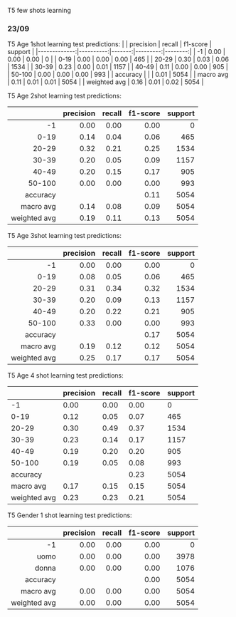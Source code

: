 T5 few shots learning

### 23/09

T5 Age 1shot learning test predictions:
|              | precision | recall | f1-score | support |
|-------------:|----------:|-------:|---------:|--------:|
|           -1 |      0.00 |   0.00 |     0.00 |       0 |
|         0-19 |      0.00 |   0.00 |     0.00 |     465 |
|        20-29 |      0.30 |   0.03 |     0.06 |    1534 |
|        30-39 |      0.23 |   0.00 |     0.01 |    1157 |
|        40-49 |      0.11 |   0.00 |     0.00 |     905 |
|       50-100 |      0.00 |   0.00 |     0.00 |     993 |
|     accuracy |           |        |     0.01 |    5054 |
|    macro avg |      0.11 |   0.01 |     0.01 |    5054 |
| weighted avg |      0.16 |   0.01 |     0.02 |    5054 |

T5 Age 2shot learning test predictions:

|              | precision | recall | f1-score | support |
|-------------:|----------:|-------:|---------:|--------:|
|           -1 |      0.00 |   0.00 |     0.00 |       0 |
|         0-19 |      0.14 |   0.04 |     0.06 |     465 |
|        20-29 |      0.32 |   0.21 |     0.25 |    1534 |
|        30-39 |      0.20 |   0.05 |     0.09 |    1157 |
|        40-49 |      0.20 |   0.15 |     0.17 |     905 |
|       50-100 |      0.00 |   0.00 |     0.00 |     993 |
|     accuracy |           |        |     0.11 |    5054 |
|    macro avg |      0.14 |   0.08 |     0.09 |    5054 |
| weighted avg |      0.19 |   0.11 |     0.13 |    5054 |

T5 Age 3shot learning test predictions:

|              | precision | recall | f1-score | support |
|-------------:|----------:|-------:|---------:|--------:|
|           -1 |      0.00 |   0.00 |     0.00 |       0 |
|         0-19 |      0.08 |   0.05 |     0.06 |     465 |
|        20-29 |      0.31 |   0.34 |     0.32 |    1534 |
|        30-39 |      0.20 |   0.09 |     0.13 |    1157 |
|        40-49 |      0.20 |   0.22 |     0.21 |     905 |
|       50-100 |      0.33 |   0.00 |     0.00 |     993 |
|     accuracy |           |        |     0.17 |    5054 |
|    macro avg |      0.19 |   0.12 |     0.12 |    5054 |
| weighted avg |      0.25 |   0.17 |     0.17 |    5054 |

T5 Age 4 shot learning test predictions:

|              | precision | recall | f1-score | support |
|--------------|-----------|--------|----------|---------|
| -1           | 0.00      | 0.00   | 0.00     | 0       |
| 0-19         | 0.12      | 0.05   | 0.07     | 465     |
| 20-29        | 0.30      | 0.49   | 0.37     | 1534    |
| 30-39        | 0.23      | 0.14   | 0.17     | 1157    |
| 40-49        | 0.19      | 0.20   | 0.20     | 905     |
| 50-100       | 0.19      | 0.05   | 0.08     | 993     |
| accuracy     |           |        | 0.23     | 5054    |
| macro avg    | 0.17      | 0.15   | 0.15     | 5054    |
| weighted avg | 0.23      | 0.23   | 0.21     | 5054    |

T5 Gender 1 shot learning test predictions:

|              | precision | recall | f1-score | support |
|-------------:|----------:|-------:|---------:|--------:|
|           -1 |      0.00 |   0.00 |     0.00 |       0 |
|         uomo |      0.00 |   0.00 |     0.00 |    3978 |
|        donna |      0.00 |   0.00 |     0.00 |    1076 |
|     accuracy |           |        |     0.00 |    5054 |
|    macro avg |      0.00 |   0.00 |     0.00 |    5054 |
| weighted avg |      0.00 |   0.00 |     0.00 |    5054 |
